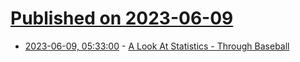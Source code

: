 # [Published on 2023-06-09](index.md)

* [2023-06-09, 05:33:00](https://soylentnews.org/article.pl?sid=23/06/08/1235256&from=rss) - [A Look At Statistics - Through Baseball](https://soylentnews.org/article.pl?sid=23/06/08/1235256&from=rss)
